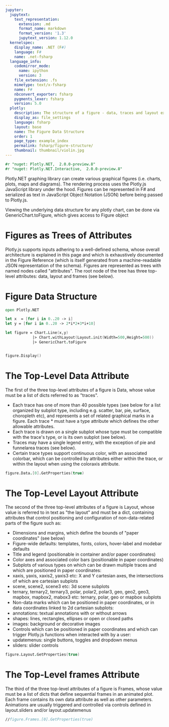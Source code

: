 ```yaml
---
jupyter:
  jupytext:
    text_representation:
      extension: .md
      format_name: markdown
      format_version: '1.3'
      jupytext_version: 1.12.0
  kernelspec:
    display_name: .NET (F#)
    language: F#
    name: .net-fsharp
  language_info:
    codemirror_mode:
      name: ipython
      version: 3
    file_extension: .fs
    mimetype: text/x-fsharp
    name: F#
    nbconvert_exporter: fsharp
    pygments_lexer: fsharp
    version: 5.0
  plotly:
    description: The structure of a figure - data, traces and layout explained.
    display_as: file_settings
    language: fsharp
    layout: base
    name: The Figure Data Structure
    order: 1
    page_type: example_index
    permalink: fsharp/figure-structure/
    thumbnail: thumbnail/violin.jpg
---
```


```fsharp dotnet_interactive={"language": "fsharp"}
#r "nuget: Plotly.NET,  2.0.0-preview.8"
#r "nuget: Plotly.NET.Interactive,  2.0.0-preview.8"
```

Plotly.NET graphing library can create various graphical figures (i.e. charts, plots, maps and diagrams). The rendering process uses the Plotly.js JavaScript library under the hood. Figures can be represented in F# and serialized as text in JavaScript Object Notation (JSON) before being passed to Plotly.js.

Viewing the underlying data structure for any plotly chart, can be done via GenericChart.toFigure, which gives access to Figure object


# Figures as Trees of Attributes

Plotly.js supports inputs adhering to a well-defined schema, whose overall architecture is explained in this page and which is exhaustively documented in the Figure Reference (which is itself generated from a machine-readable JSON representation of the schema). Figures are represented as trees with named nodes called "attributes". The root node of the tree has three top-level attributes: data, layout and frames (see below).


# Figure Data Structure

```fsharp dotnet_interactive={"language": "fsharp"}
open Plotly.NET

let x  = [for i in 0..20 -> i]
let y = [for i in 0..20 -> 2*i*2+3*i+10]

let figure = Chart.Line(x,y)
            |> Chart.withLayout(Layout.init(Width=500,Height=500))
            |> GenericChart.toFigure


figure.Display()
```

# The Top-Level Data Attribute
The first of the three top-level attributes of a figure is Data, whose value must be a list of dicts referred to as "traces".

* Each trace has one of more than 40 possible types (see below for a list organized by subplot type, including e.g. scatter, bar, pie, surface, choropleth etc), and represents a set of related graphical marks in a figure. Each trace * must have a type attribute which defines the other allowable attributes.
* Each trace is drawn on a single subplot whose type must be compatible with the trace's type, or is its own subplot (see below).
* Traces may have a single legend entry, with the exception of pie and funnelarea traces (see below).
* Certain trace types support continuous color, with an associated colorbar, which can be controlled by attributes either within the trace, or within the layout when using the coloraxis attribute.

```fsharp dotnet_interactive={"language": "fsharp"}
figure.Data.[0].GetProperties(true)
```

# The Top-Level Layout Attribute
The second of the three top-level attributes of a figure is Layout, whose value is referred to in text as "the layout" and must be a dict, containing attributes that control positioning and configuration of non-data-related parts of the figure such as:

* Dimensions and margins, which define the bounds of "paper coordinates" (see below)
* Figure-wide defaults: templates, fonts, colors, hover-label and modebar defaults
* Title and legend (positionable in container and/or paper coordinates)
* Color axes and associated color bars (positionable in paper coordinates)
* Subplots of various types on which can be drawn multiple traces and which are positioned in paper coordinates:
* xaxis, yaxis, xaxis2, yaxis3 etc: X and Y cartesian axes, the intersections of which are cartesian subplots
* scene, scene2, scene3 etc: 3d scene subplots
* ternary, ternary2, ternary3, polar, polar2, polar3, geo, geo2, geo3, mapbox, mapbox2, mabox3 etc: ternary, polar, geo or mapbox subplots
* Non-data marks which can be positioned in paper coordinates, or in data coordinates linked to 2d cartesian subplots:
* annotations: textual annotations with or without arrows
* shapes: lines, rectangles, ellipses or open or closed paths
* images: background or decorative images
* Controls which can be positioned in paper coordinates and which can trigger Plotly.js functions when interacted with by a user:
* updatemenus: single buttons, toggles and dropdown menus
* sliders: slider controls

```fsharp dotnet_interactive={"language": "fsharp"}
figure.Layout.GetProperties(true)
```

# The Top-Level frames Attribute
The third of the three top-level attributes of a figure is Frames, whose value must be a list of dicts that define sequential frames in an animated plot. Each frame contains its own data attribute as well as other parameters. Animations are usually triggered and controlled via controls defined in layout.sliders and/or layout.updatemenus

```fsharp dotnet_interactive={"language": "fsharp"}
//figure.Frames.[0].GetProperties(true)
```
